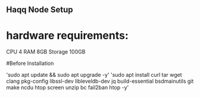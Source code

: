 ## Haqq Node Setup

# hardware requirements:

CPU	4 RAM  8GB	Storage 100GB

#Before Installation

'sudo apt update && sudo apt upgrade -y'
'sudo apt install curl tar wget clang pkg-config libssl-dev libleveldb-dev jq build-essential bsdmainutils git make ncdu htop screen unzip bc fail2ban htop -y'

